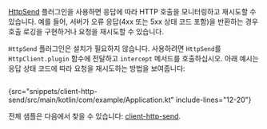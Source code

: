 [//]: # (title: HttpSend를 사용하여 요청 인터셉트)

<primary-label ref="client-plugin"/>

<tldr>
<var name="example_name" value="client-http-send"/>
<include from="lib.topic" element-id="download_example"/>
</tldr>

[HttpSend](https://api.ktor.io/ktor-client/ktor-client-core/io.ktor.client.plugins/-http-send/index.html) 플러그인을 사용하면 응답에 따라 HTTP 호출을 모니터링하고 재시도할 수 있습니다. 예를 들어, 서버가 오류 응답(4xx 또는 5xx 상태 코드 포함)을 반환하는 경우 호출 로깅을 구현하거나 요청을 재시도할 수 있습니다.

`HttpSend` 플러그인은 설치가 필요하지 않습니다. 사용하려면 `HttpSend`를 `HttpClient.plugin` 함수에 전달하고 `intercept` 메서드를 호출하십시오. 아래 예시는 응답 상태 코드에 따라 요청을 재시도하는 방법을 보여줍니다:

```kotlin
```
{src="snippets/client-http-send/src/main/kotlin/com/example/Application.kt" include-lines="12-20"}

전체 샘플은 다음에서 찾을 수 있습니다: [client-http-send](https://github.com/ktorio/ktor-documentation/tree/%ktor_version%/codeSnippets/snippets/client-http-send).
